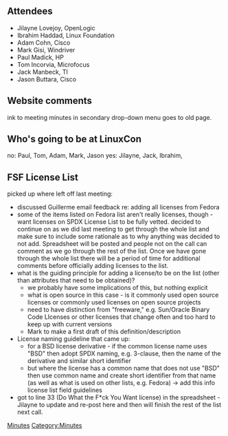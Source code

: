 ## Attendees

  - Jilayne Lovejoy, OpenLogic
  - Ibrahim Haddad, Linux Foundation
  - Adam Cohn, Cisco
  - Mark Gisi, Windriver
  - Paul Madick, HP
  - Tom Incorvia, Microfocus
  - Jack Manbeck, TI
  - Jason Buttara, Cisco

## Website comments

ink to meeting minutes in secondary drop-down menu goes to old page.

## Who's going to be at LinuxCon

no: Paul, Tom, Adam, Mark, Jason yes: Jilayne, Jack, Ibrahim,

## FSF License List

picked up where left off last meeting:

  - discussed Guillerme email feedback re: adding all licenses from
    Fedora
  - some of the items listed on Fedora list aren't really licenses,
    though - want licenses on SPDX License List to be fully vetted.
    decided to continue on as we did last meeting to get through the
    whole list and make sure to include some rationale as to why
    anything was decided to not add. Spreadsheet will be posted and
    people not on the call can comment as we go through the rest of the
    list. Once we have gone through the whole list there will be a
    period of time for additional comments before officially adding
    licenses to the list.
  - what is the guiding principle for adding a license/to be on the list
    (other than attributes that need to be obtained)?
      - we probably have some implications of this, but nothing explicit
      - what is open source in this case - is it commonly used open
        source licenses or commonly used licenses on open source
        projects
      - need to have distinction from "freeware," e.g. Sun/Oracle Binary
        Code LIcenses or other licenses that change often and too hard
        to keep up with current versions
      - Mark to make a first draft of this definition/description
  - License naming guideline that came up:
      - for a BSD license derivative - if the common license name uses
        "BSD" then adopt SPDX naming, e.g. 3-clause, then the name of
        the derivative and similar short identifier
      - but where the license has a common name that does not use "BSD"
        then use common name and create short identifier from that name
        (as well as what is used on other lists, e.g. Fedora) → add this
        info license list field guidelines
  - got to line 33 (Do What the F\*ck You Want license) in the
    spreadsheet - Jilayne to update and re-post here and then will
    finish the rest of the list next call.

[Minutes](Category:Legal "wikilink")
[Category:Minutes](Category:Minutes "wikilink")
